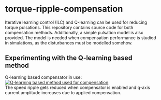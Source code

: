 # torque-ripple-compensation

Iterative learning control (ILC) and Q-learning can be used for reducing torque pulsations. This repository contains source code for both compensation methods. Additionally, a simple pulsation model is also provided. The model is needed when compensation performance is studied in simulations, as the disturbances must be modelled somehow.

## Experimenting with the Q-learning based method
Q-learning based compensator in use:  
[![Q-learning based method used for compensation](https://img.youtube.com/vi/ElfED9npK5o/0.jpg)](https://youtu.be/ElfED9npK5o)  
The speed ripple gets reduced when compensator is enabled and q-axis current amplitude increases due to applied compensation.